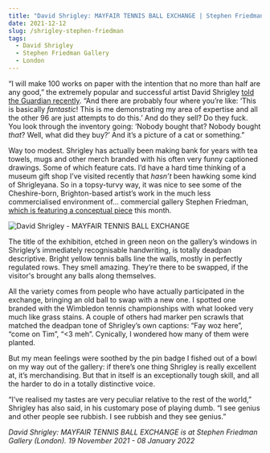 ```yaml
---
title: "David Shrigley: MAYFAIR TENNIS BALL EXCHANGE | Stephen Friedman Gallery"
date: 2021-12-12
slug: /shrigley-stephen-friedman
tags:
  - David Shrigley
  - Stephen Friedman Gallery
  - London
---
```


“I will make 100 works on paper with the intention that no more than half are any good,” the extremely popular and successful artist David Shrigley [told the Guardian recently](https://www.theguardian.com/artanddesign/2021/nov/25/david-shrigley-drawings-tennis-balls-da-vinci-code). “And there are probably four where you’re like: ‘This is basically *fantastic*! This is me demonstrating my area of expertise and all the other 96 are just attempts to do this.’ And do they sell? Do they fuck. You look through the inventory going: ‘Nobody bought that? Nobody bought *that*? Well, what did they buy?’ And it’s a picture of a cat or something.”

Way too modest. Shrigley has actually been making bank for years with tea towels, mugs and other merch branded with his often very funny captioned drawings. Some of which feature cats. I’d have a hard time thinking of a museum gift shop I’ve visited recently that *hasn’t* been hawking some kind of Shrigleyana. So in a topsy-turvy way, it was nice to see some of the Cheshire-born, Brighton-based artist’s work in the much less commercialised environment of… commercial gallery Stephen Friedman, [which is featuring a conceptual piece](https://www.stephenfriedman.com/exhibitions/154-david-shrigley-mayfair-tennis-ball-exchange-private-view-thursday-18-november-6-8pm/) this month.

![David Shrigley - MAYFAIR TENNIS BALL EXCHANGE](/shrigley-stephen-friedman-1.jpeg)

The title of the exhibition, etched in green neon on the gallery’s windows in Shrigley’s immediately recognisable handwriting, is totally deadpan descriptive. Bright yellow tennis balls line the walls, mostly in perfectly regulated rows. They smell amazing. They’re there to be swapped, if the visitor's brought any balls along themselves.

All the variety comes from people who have actually participated in the exchange, bringing an old ball to swap with a new one. I spotted one branded with the Wimbledon tennis championships with what looked very much like grass stains. A couple of others had marker pen scrawls that matched the deadpan tone of Shrigley’s own captions: “Fay woz here”, “come on Tim”, “<3 meh”. Cynically, I wondered how many of them were planted.

But my mean feelings were soothed by the pin badge I fished out of a bowl on my way out of the gallery: if there’s one thing Shrigley is really excellent at, it’s merchandising. But that in itself is an exceptionally tough skill, and all the harder to do in a totally distinctive voice.

“I’ve realised my tastes are very peculiar relative to the rest of the world,” Shrigley has also said, in his customary pose of playing dumb. “I see genius and other people see rubbish. I see rubbish and they see genius.”

*David Shrigley: MAYFAIR TENNIS BALL EXCHANGE is at Stephen Friedman Gallery (London). 19 November 2021 - 08 January 2022*
